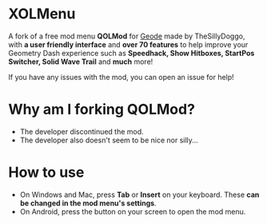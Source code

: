 # XOLMenu

A fork of a free mod menu **QOLMod** for [Geode](https://geode-sdk.org) made by TheSillyDoggo, with **a user friendly interface** and **over 70 features** to help improve your Geometry Dash experience such as **Speedhack, Show Hitboxes, StartPos Switcher, Solid Wave Trail** and **much** more!

If you have any issues with the mod, you can open an issue for help!
# Why am I forking QOLMod?

- The developer discontinued the mod.
- The developer also doesn't seem to be nice nor silly...

# How to use

- On Windows and Mac, press **Tab** or **Insert** on your keyboard. These **can be changed in the mod menu's settings**.
- On Android, press the button on your screen to open the mod menu.
